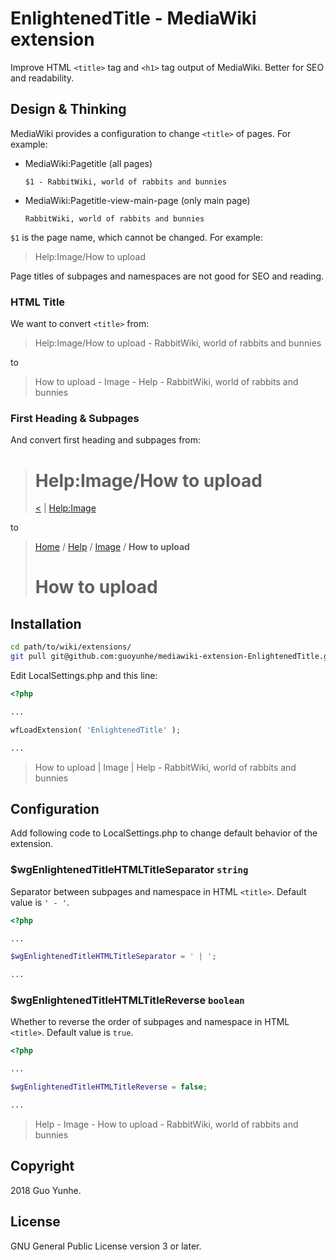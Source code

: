 # EnlightenedTitle - MediaWiki extension

Improve HTML `<title>` tag and `<h1>` tag output of MediaWiki. Better for SEO and readability.

## Design & Thinking

MediaWiki provides a configuration to change `<title>` of pages. For example:

* MediaWiki:Pagetitle (all pages)
  ```
  $1 - RabbitWiki, world of rabbits and bunnies
  ```
* MediaWiki:Pagetitle-view-main-page (only main page)
  ```
  RabbitWiki, world of rabbits and bunnies
  ```

`$1` is the page name, which cannot be changed. For example:

> Help:Image/How to upload

Page titles of subpages and namespaces are not good for SEO and reading.

### HTML Title

We want to convert `<title>` from:

> Help:Image/How to upload - RabbitWiki, world of rabbits and bunnies

to

> How to upload - Image - Help - RabbitWiki, world of rabbits and bunnies

### First Heading & Subpages

And convert first heading and subpages from:

> # Help:Image/How to upload
>
> [&lt;](#) | [Help:Image](#)

to

> [Home](#) / [Help](#) / [Image](#) / **How to upload**
>
> # How to upload

## Installation

```bash
cd path/to/wiki/extensions/
git pull git@github.com:guoyunhe/mediawiki-extension-EnlightenedTitle.git EnlightenedTitle
```

Edit LocalSettings.php and this line:

```php
<?php

...

wfLoadExtension( 'EnlightenedTitle' );

...
```

> How to upload | Image | Help - RabbitWiki, world of rabbits and bunnies

## Configuration

Add following code to LocalSettings.php to change default behavior of the extension.

### $wgEnlightenedTitleHTMLTitleSeparator `string`

Separator between subpages and namespace in HTML `<title>`. Default value is `' - '`.

```php
<?php

...

$wgEnlightenedTitleHTMLTitleSeparator = ' | ';

...
```

### $wgEnlightenedTitleHTMLTitleReverse `boolean`

Whether to reverse the order of subpages and namespace in HTML `<title>`. Default
value is `true`.

```php
<?php

...

$wgEnlightenedTitleHTMLTitleReverse = false;

...
```

> Help - Image - How to upload - RabbitWiki, world of rabbits and bunnies

## Copyright

2018 Guo Yunhe.

## License

GNU General Public License version 3 or later.
